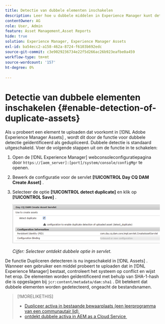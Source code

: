 ```yaml
---
title: Detectie van dubbele elementen inschakelen
description: Leer hoe u dubbele middelen in Experience Manager kunt detecteren.
contentOwner: AG
role: User, Admin
feature: Asset Management,Asset Reports
hide: true
solution: Experience Manager, Experience Manager Assets
exl-id: ba54ecc2-a158-462a-8724-f6103b692edc
source-git-commit: c3e9029236734e22f5d266ac26b923eafbe0a459
workflow-type: tm+mt
source-wordcount: '157'
ht-degree: 0%

---
```


# Detectie van dubbele elementen inschakelen {#enable-detection-of-duplicate-assets}

Als u probeert een element te uploaden dat voorkomt in [!DNL Adobe Experience Manager Assets] , wordt dit door de functie voor dubbele detectie geïdentificeerd als gedupliceerd. Dubbele detectie is standaard uitgeschakeld. Voer de volgende stappen uit om de functie in te schakelen:

1. Open de [!DNL Experience Manager] webconsoleconfiguratiepagina door `https://[aem_server]:[port]/system/console/configMgr` te openen.
1. Bewerk de configuratie voor de servlet **[!UICONTROL Day CQ DAM Create Asset]** .
1. Selecteer de optie **[!UICONTROL detect duplicate]** en klik op **[!UICONTROL Save]** .

   ![&#x200B; Uitgezocht ontdekt dubbele optie in servlet &#x200B;](assets/chlimage_1-377.png)

   *Cijfer: Selecteer ontdekt dubbele optie in servlet.*

De functie Dupliceren detecteren is nu ingeschakeld in [!DNL Assets] . Wanneer een gebruiker een middel probeert te uploaden dat in [!DNL Experience Manager] bestaat, controleert het systeem op conflict en wijst het erop. De elementen worden geïdentificeerd met behulp van SHA-1-hash die is opgeslagen bij `jcr:content/metadata/dam:sha1` . Dit betekent dat dubbele elementen worden gedetecteerd, ongeacht de bestandsnamen.

>[!MORELIKETHIS]
>
>* [&#x200B; Dupliceer activa in bestaande bewaarplaats (een leerprogramma van een communautair lid) &#x200B;](https://experience-aem.blogspot.com/2019/06/aem-65-find-duplicate-assets-binaries-in-existing-repository.html)
>* [&#x200B; ontdekt dubbele activa in AEM as a Cloud Service &#x200B;](https://experienceleague.adobe.com/docs/experience-manager-cloud-service/content/assets/admin/detect-duplicate-assets.html?lang=nl-NL)
